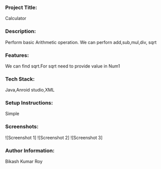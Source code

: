 ﻿<h3>Project Title:</h3> Calculator<br>
<h3>Description:</h3> Perform basic Arithmetic operation. We can perforn add,sub,mul,div, sqrt<br>
<h3>Features:</h3> We can find sqrt.For sqrt need to provide value in Num1<br>
<h3>Tech Stack:</h3> Java,Anroid studio,XML<br>
<h3>Setup Instructions:</h3> Simple<br>
<h3>Screenshots:</h3>

![Screenshot 1]
![Screenshot 2]
![Screenshot 3] <br>
<h3>Author Information:</h3> Bikash Kumar Roy
